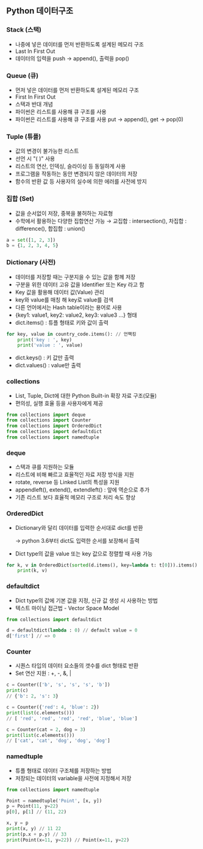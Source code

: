 ## Python 데이터구조 

### Stack (스택)
- 나중에 넣은 데이터를 먼저 반환하도록 설계된 메모리 구조
- Last In First Out
- 데이터의 입력을 push → append(), 출력을 pop()


### Queue (큐)
- 먼저 넣은 데이터를 먼저 반환하도록 설계된 메모리 구조
- First In First Out
- 스택과 반대 개념
- 파이썬은 리스트를 사용해 큐 구조를 사용
- 파이썬은 리스트를 사용해 큐 구조를 사용
put → append(), get → pop(0)


### Tuple (튜플)
- 값의 변경이 불가능한 리스트
- 선언 시 "( )" 사용
- 리스트의 연산, 인덱싱, 슬라이싱 등 동일하게 사용
- 프로그램을 작동하는 동안 변경되지 않은 데이터의 저장
- 함수의 반환 값 등 사용자의 실수에 의한 에러를 사전에 방지


### 집합 (Set)
- 값을 순서없이 저장, 중복을 불허하는 자료형
- 수학에서 활용하는 다양한 집합연산 가능 → 교집합 : intersection(), 차집합 : difference(), 합집합 : union()
```python
a = set([1, 2, 3])
b = {1, 2, 3, 4, 5}
```


### Dictionary (사전)
- 데이터를 저장할 때는 구분지을 수 있는 값을 함께 저장
- 구분을 위한 데이터 고유 값을 Identifier 또는 Key 라고 함
- Key 값을 활용해 데이터 값(Value) 관리
- key와 value를 매칭 해 key로 value를 검색
- 다른 언어에서는 Hash table이라는 용어로 사용
- {key1: value1, key2: value2, key3: value3 ...} 형태
- dict.items() : 튜플 형태로 키와 값이 출력
```python
for key, value in country_code.items(): // 언팩킹 
	print('key : ', key) 
	print('value : ', value)
```
- dict.keys() : 키 값만 출력
- dict.values() : value만 출력


### collections
- List, Tuple, Dict에 대한 Python Built-in 확장 자료 구조(모듈)
- 편의성, 실행 효율 등을 사용자에게 제공
```python
from collections import deque 
from collections import Counter 
from collections import OrderedDict 
from collections import defaultdict 
from collections import namedtuple
```


### deque
- 스택과 큐를 지원하는 모듈
- 리스트에 비해 빠르고 효율적인 자료 저장 방식을 지원
- rotate, reverse 등 Linked List의 특성을 지원
- appendleft(), extend(), extendleft() : 앞에 역순으로 추가
- 기존 리스트 보다 효율적 메모리 구조로 처리 속도 향상


### OrderedDict
- Dictionary와 달리 데이터를 입력한 순서대로 dict를 반환

    → python 3.6부터 dict도 입력한 순서를 보장해서 출력
- Dict type의 값을 value 또는 key 값으로 정렬할 때 사용 가능
```python
for k, v in OrderedDict(sorted(d.items(), key=lambda t: t[0])).items() 
	print(k, v)
```

### defaultdict
- Dict type의 값에 기본 값을 지정, 신규 값 생성 시 사용하는 방법
- 텍스트 마이닝 접근법 - Vector Space Model
```python
from collections import defaultdict 

d = defaultdict(lambda : 0) // default value = 0 
d['first'] // => 0
```

### Counter
- 시퀀스 타입의 데이터 요소들의 갯수를 dict 형태로 반환
- Set 연산 지원 : +, -, &, |
```python
c = Counter(['b', 's', 's', 's', 'b']) 
print(c) 
// {'b': 2, 's': 3} 

c = Counter({'red': 4, 'blue': 2}) 
print(list(c.elements())) 
// [ 'red', 'red', 'red', 'red', 'blue', 'blue']

c = Counter(cat = 2, dog = 3) 
print(list(c.elements())) 
// ['cat', 'cat', 'dog', 'dog', 'dog']
```

### namedtuple
- 튜플 형태로 데이터 구조체를 저장하는 방법
- 저장되는 데이터의 variable을 사전에 지정해서 저장
```python
from collections import namedtuple

Point = namedtuple('Point', [x, y]) 
p = Point(11, y=22) 
p[0], p[1] // (11, 22)

x, y = p 
print(x, y) // 11 22 
print(p.x + p.y) // 33 
print(Point(x=11, y=22)) // Point(x=11, y=22)
```